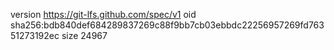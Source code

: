 version https://git-lfs.github.com/spec/v1
oid sha256:bdb840def684289837269c88f9bb7cb03ebbdc22256957269fd76351273192ec
size 24967

